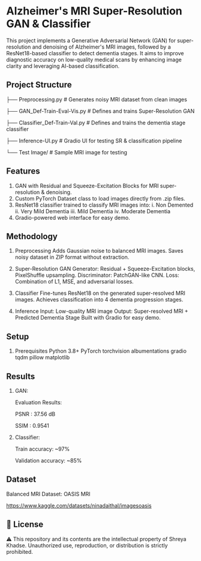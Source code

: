 # Alzheimer's MRI Super-Resolution GAN & Classifier
This project implements a Generative Adversarial Network (GAN) for super-resolution and denoising of Alzheimer's MRI images, followed by a ResNet18-based classifier to detect dementia stages. It aims to improve diagnostic accuracy on low-quality medical scans by enhancing image clarity and leveraging AI-based classification.

## Project Structure

├── Preprocessing.py                # Generates noisy MRI dataset from clean images

├── GAN_Def-Train-Eval-Vis.py       # Defines and trains Super-Resolution GAN

├── Classifier_Def-Train-Val.py     # Defines and trains the dementia stage classifier

├── Inference-UI.py                 # Gradio UI for testing SR & classification pipeline

└── Test Image/                      # Sample MRI image for testing

## Features
1. GAN with Residual and Squeeze-Excitation Blocks for MRI super-resolution & denoising.
2. Custom PyTorch Dataset class to load images directly from .zip files.
3. ResNet18 classifier trained to classify MRI images into:
    i.    Non Demented
    ii.   Very Mild Dementia
    iii.  Mild Dementia
    iv.   Moderate Dementia
4. Gradio-powered web interface for easy demo.

## Methodology
1. Preprocessing
  Adds Gaussian noise to balanced MRI images.
  Saves noisy dataset in ZIP format without extraction.

2. Super-Resolution GAN
  Generator: Residual + Squeeze-Excitation blocks, PixelShuffle upsampling.
  Discriminator: PatchGAN-like CNN.
  Loss: Combination of L1, MSE, and adversarial losses.

3. Classifier
  Fine-tunes ResNet18 on the generated super-resolved MRI images.
  Achieves classification into 4 dementia progression stages.

4. Inference
  Input: Low-quality MRI image
  Output: Super-resolved MRI + Predicted Dementia Stage
  Built with Gradio for easy demo.


## Setup
1. Prerequisites
  Python 3.8+
  PyTorch
  torchvision
  albumentations
  gradio
  tqdm
  pillow
  matplotlib

## Results
1. GAN:

   Evaluation Results:

     PSNR : 37.56 dB

     SSIM : 0.9541
3. Classifier:

     Train accuracy: ~97%

     Validation accuracy: ~85%

## Dataset
Balanced MRI Dataset: OASIS MRI

https://www.kaggle.com/datasets/ninadaithal/imagesoasis

## 📜 License

⚠️ This repository and its contents are the intellectual property of Shreya Khadse. Unauthorized use, reproduction, or distribution is strictly prohibited.
